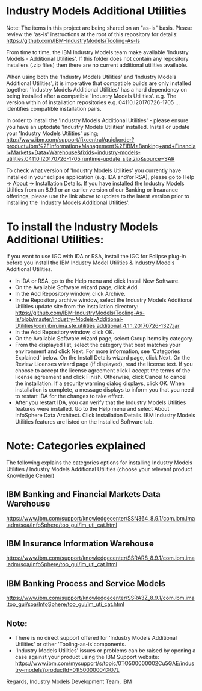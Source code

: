 # Industry Models Additional Utilities

Note: The items in this project are being shared on an "as-is" basis. 
Please review the 'as-is' instructions at the root of this repository for details:
https://github.com/IBM-IndustryModels/Tooling-As-Is

From time to time, the IBM Industry Models team make available 'Industry Models - Additional Utilities'. If this folder does not contain any repository installers (.zip files) then there are no current additional utilities available. 

When using both the 'Industry Models Utilities' and 'Industry Models Additional Utilities', it is imperative that compatible builds
are only installed together. 'Industry Models Additional Utilities' has a hard dependency on being installed after
a compatible 'Industry Models Utilities'. e.g. The version within of installation repositories e.g. 04110.I20170726-1705 ... identifies compatible installation pairs.

In order to install the 'Industry Models Additional Utilities' - please ensure you have an uptodate 'Industry Models Utilities' installed. Install or update your 'Industry Models Utilities' using;
http://www.ibm.com/support/fixcentral/quickorder?product=ibm%2FInformation+Management%2FIBM+Banking+and+Financial+Markets+Data+Warehouse&fixids=industry-models-utilities.04110.I20170726-1705.runtime-update_site.zip&source=SAR

To check what version of 'Industry Models Utilities' you currently have installed in your eclipse application (e.g. IDA and/or RSA), please go to Help -> About -> Installation Details. If you have installed the Industry Models Utilties from an 8.9.1 or an earlier version of our Banking or Insurance offerings, please use the link above to update to the latest version prior to installing the 'Industry Models Additional Utilities'.

# To install the Industry Models Additional Utilities:
If you want to use IGC with IDA or RSA, install the IGC for Eclipse plug-in before you install the IBM Industry Model Utilities & Industry Models Additional Utilities.
* In IDA or RSA, go to the Help menu and click Install New Software.
* On the Available Software wizard page, click Add.
* In the Add Repository window, click Archive.
* In the Repository archive window, select the Industry Models Additional Utilities update site from the installation directory:
https://github.com/IBM-IndustryModels/Tooling-As-Is/blob/master/Industry-Models-Additional-Utilities/com.ibm.ima.ste.utilities.additional_4.1.1.20170726-1327.jar
* In the Add Repository window, click OK.
* On the Available Software wizard page, select Group items by category.
* From the displayed list, select the category that best matches your environment and click Next. For more information, see 'Categories Explained' below.
    On the Install Details wizard page, click Next.
    On the Review Licenses wizard page (if displayed), read the license text. If you choose to accept the license agreement click I accept the terms of the license agreement and click Finish. Otherwise, click Cancel to cancel the installation.
    If a security warning dialog displays, click OK. When installation is complete, a message displays to inform you that you need to restart IDA for the changes to take effect.
* After you restart IDA, you can verify that the Industry Models Utilities features were installed. Go to the Help menu and select About InfoSphere Data Architect. Click Installation Details. IBM Industry Models Utilities features are listed on the Installed Software tab.

# Note: Categories explained
The following explains the categories options for installing Industry Models Utilities / Industry Models Additional Utilities
(choose your relevant product Knowledge Center)

## IBM Banking and Financial Markets Data Warehouse
https://www.ibm.com/support/knowledgecenter/SSN364_8.9.1/com.ibm.ima.adm/soa/InfoSphere/too_gui/im_uti_cat.html

## IBM Insurance Information Warehouse
https://www.ibm.com/support/knowledgecenter/SSRAR8_8.9.1/com.ibm.ima.adm/soa/InfoSphere/too_gui/im_uti_cat.html

## IBM Banking Process and Service Models
https://www.ibm.com/support/knowledgecenter/SSRA3Z_8.9.1/com.ibm.ima.too_gui/soa/InfoSphere/too_gui/im_uti_cat.html

## Note: 
* There is no direct support offered for 'Industry Models Additional Utilities' or other 'Tooling-as-is'components. 
* 'Industry Models Utilities' issues or problems can be raised by opening a case against your product using the IBM Support website:
https://www.ibm.com/mysupport/s/topic/0TO500000002Cu5GAE/industry-models?productId=01t50000004XO7L

Regards,
Industry Models Development Team, IBM
